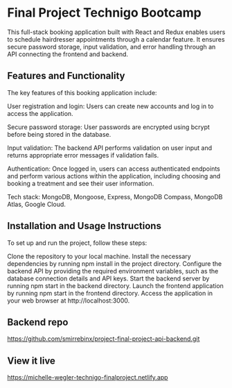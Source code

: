 # Final Project Technigo Bootcamp
This full-stack booking application built with React and Redux enables users to schedule hairdresser appointments through a calendar feature. It ensures secure password storage, input validation, and error handling through an API connecting the frontend and backend.

## Features and Functionality
The key features of this booking application include:

User registration and login: Users can create new accounts and log in to access the application.

Secure password storage: User passwords are encrypted using bcrypt before being stored in the database.

Input validation: The backend API performs validation on user input and returns appropriate error messages if validation fails.

Authentication: Once logged in, users can access authenticated endpoints and perform various actions within the application, including choosing and booking a treatment and see their user information.

Tech stack: MongoDB, Mongoose, Express, MongoDB Compass, MongoDB Atlas, Google Cloud.

## Installation and Usage Instructions
To set up and run the project, follow these steps:

Clone the repository to your local machine.
Install the necessary dependencies by running npm install in the project directory.
Configure the backend API by providing the required environment variables, such as the database connection details and API keys.
Start the backend server by running npm start in the backend directory.
Launch the frontend application by running npm start in the frontend directory.
Access the application in your web browser at http://localhost:3000.

## Backend repo
https://github.com/smirrebinx/project-final-project-api-backend.git

## View it live
https://michelle-wegler-technigo-finalproject.netlify.app
